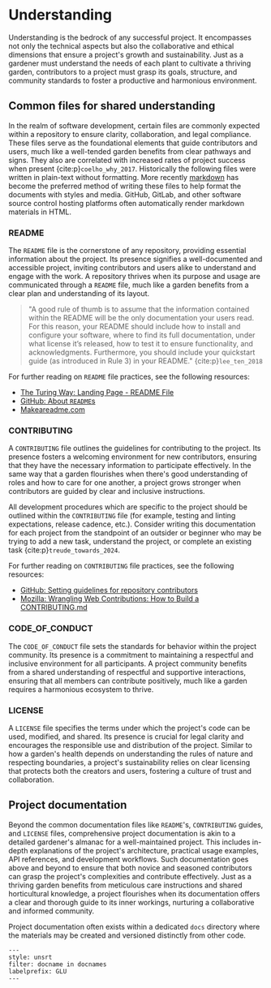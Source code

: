 # Understanding

Understanding is the bedrock of any successful project.
It encompasses not only the technical aspects but also the collaborative and ethical dimensions that ensure a project's growth and sustainability.
Just as a gardener must understand the needs of each plant to cultivate a thriving garden, contributors to a project must grasp its goals, structure, and community standards to foster a productive and harmonious environment.

## Common files for shared understanding

In the realm of software development, certain files are commonly expected within a repository to ensure clarity, collaboration, and legal compliance.
These files serve as the foundational elements that guide contributors and users, much like a well-tended garden benefits from clear pathways and signs.
They also are correlated with increased rates of project success when present {cite:p}`coelho_why_2017`.
Historically the following files were written in plain-text without formatting.
More recently [markdown](https://en.wikipedia.org/wiki/Markdown) has become the preferred method of writing these files to help format the documents with styles and media.
GitHub, GitLab, and other software source control hosting platforms often automatically render markdown materials in HTML.

### README

The `README` file is the cornerstone of any repository, providing essential information about the project.
Its presence signifies a well-documented and accessible project, inviting contributors and users alike to understand and engage with the work.
A repository thrives when its purpose and usage are communicated through a `README` file, much like a garden benefits from a clear plan and understanding of its layout.

> "A good rule of thumb is to assume that the information contained within the README will be the only documentation your users read.
> For this reason, your README should include how to install and configure your software, where to find its full documentation, under what license it’s released, how to test it to ensure functionality, and acknowledgments.
> Furthermore, you should include your quickstart guide (as introduced in Rule 3) in your README." {cite:p}`lee_ten_2018`

For further reading on `README` file practices, see the following resources:

- [The Turing Way: Landing Page - README File](https://book.the-turing-way.org/project-design/project-repo/project-repo-readme.html)
- [GitHub: About `README`s](https://docs.github.com/en/repositories/managing-your-repositorys-settings-and-features/customizing-your-repository/about-readmes)
- [Makeareadme.com](https://www.makeareadme.com/)

### CONTRIBUTING

A `CONTRIBUTING` file outlines the guidelines for contributing to the project.
Its presence fosters a welcoming environment for new contributors, ensuring that they have the necessary information to participate effectively.
In the same way that a garden flourishes when there's good understanding of roles and how to care for one another, a project grows stronger when contributors are guided by clear and inclusive instructions.

All development procedures which are specific to the project should be outlined within the `CONTRIBUTING` file (for example, testing and linting expectations, release cadence, etc.).
Consider writing this documentation for each project from the standpoint of an outsider or beginner who may be trying to add a new task, understand the project, or complete an existing task {cite:p}`treude_towards_2024`.

For further reading on `CONTRIBUTING` file practices, see the following resources:

- [GitHub: Setting guidelines for repository contributors](https://docs.github.com/en/communities/setting-up-your-project-for-healthy-contributions/setting-guidelines-for-repository-contributors)
- [Mozilla: Wrangling Web Contributions: How to Build a CONTRIBUTING.md](https://mozillascience.github.io/working-open-workshop/contributing/)

### CODE_OF_CONDUCT

The `CODE_OF_CONDUCT` file sets the standards for behavior within the project community.
Its presence is a commitment to maintaining a respectful and inclusive environment for all participants.
A project community benefits from a shared understanding of respectful and supportive interactions, ensuring that all members can contribute positively, much like a garden requires a harmonious ecosystem to thrive.

### LICENSE

A `LICENSE` file specifies the terms under which the project's code can be used, modified, and shared.
Its presence is crucial for legal clarity and encourages the responsible use and distribution of the project.
Similar to how a garden's health depends on understanding the rules of nature and respecting boundaries, a project's sustainability relies on clear licensing that protects both the creators and users, fostering a culture of trust and collaboration.

## Project documentation

Beyond the common documentation files like `README`'s, `CONTRIBUTING` guides, and `LICENSE` files, comprehensive project documentation is akin to a detailed gardener's almanac for a well-maintained project.
This includes in-depth explanations of the project's architecture, practical usage examples, API references, and development workflows.
Such documentation goes above and beyond to ensure that both novice and seasoned contributors can grasp the project's complexities and contribute effectively.
Just as a thriving garden benefits from meticulous care instructions and shared horticultural knowledge, a project flourishes when its documentation offers a clear and thorough guide to its inner workings, nurturing a collaborative and informed community.

Project documentation often exists within a dedicated `docs` directory where the materials may be created and versioned distinctly from other code.

```{bibliography}
---
style: unsrt
filter: docname in docnames
labelprefix: GLU
---
```
